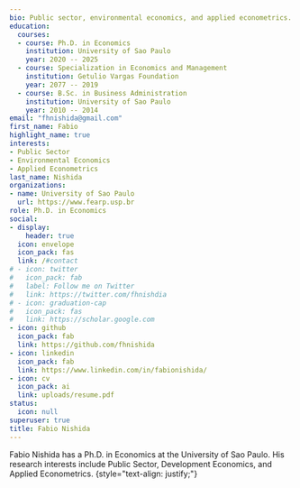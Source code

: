 ```yaml
---
bio: Public sector, environmental economics, and applied econometrics.
education:
  courses:
  - course: Ph.D. in Economics
    institution: University of Sao Paulo
    year: 2020 -- 2025
  - course: Specialization in Economics and Management
    institution: Getulio Vargas Foundation
    year: 2077 -- 2019
  - course: B.Sc. in Business Administration
    institution: University of Sao Paulo
    year: 2010 -- 2014
email: "fhnishida@gmail.com"
first_name: Fabio
highlight_name: true
interests:
- Public Sector
- Environmental Economics
- Applied Econometrics
last_name: Nishida
organizations:
- name: University of Sao Paulo
  url: https://www.fearp.usp.br
role: Ph.D. in Economics
social:
- display:
    header: true
  icon: envelope
  icon_pack: fas
  link: /#contact
# - icon: twitter
#   icon_pack: fab
#   label: Follow me on Twitter
#   link: https://twitter.com/fhnishdia
# - icon: graduation-cap
#   icon_pack: fas
#   link: https://scholar.google.com
- icon: github
  icon_pack: fab
  link: https://github.com/fhnishida
- icon: linkedin
  icon_pack: fab
  link: https://www.linkedin.com/in/fabionishida/
- icon: cv
  icon_pack: ai
  link: uploads/resume.pdf
status:
  icon: null
superuser: true
title: Fabio Nishida
---
```


Fabio Nishida has a Ph.D. in Economics at the University of Sao Paulo. 
His research interests include Public Sector, Development Economics, and Applied Econometrics.
{style="text-align: justify;"}
